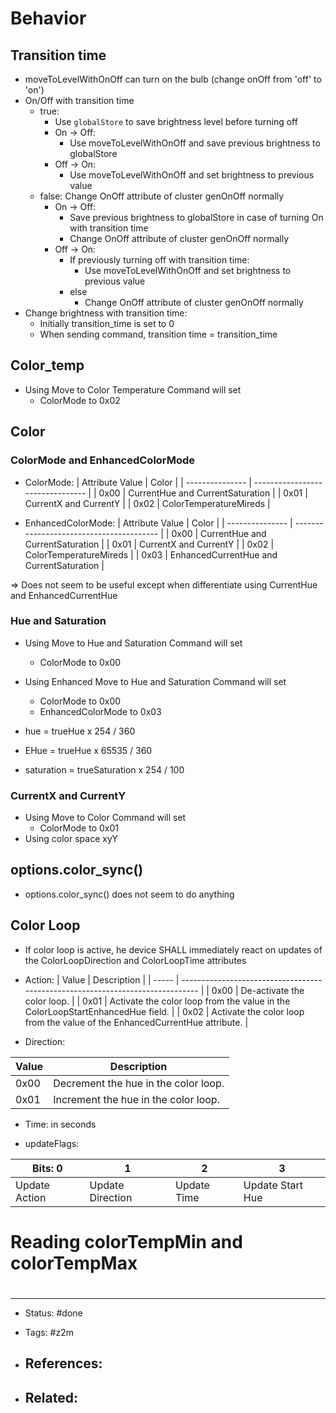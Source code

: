 # Behavior

## Transition time 
- moveToLevelWithOnOff can turn on the bulb (change onOff from 'off' to 'on')
- On/Off with transition time
	- true:
		- Use `globalStore` to save brightness level before turning off
		- On -> Off:
			- Use moveToLevelWithOnOff and save previous brightness to globalStore
		- Off -> On:
			- Use moveToLevelWithOnOff and set brightness to previous value
	- false: Change OnOff attribute of cluster genOnOff normally
		- On -> Off:
			- Save previous brightness to globalStore in case of turning On with transition time
			- Change OnOff attribute of cluster genOnOff normally
		- Off -> On: 
			- If previously turning off with transition time:
				- Use moveToLevelWithOnOff and set brightness to previous value
			- else
				- Change OnOff attribute of cluster genOnOff normally
- Change brightness with transition time:
	- Initially transition_time is set to 0
	- When sending command, transition time = transition_time


## Color_temp
- Using Move to Color Temperature Command will set
	- ColorMode to 0x02


## Color
### ColorMode and EnhancedColorMode
- ColorMode:
| Attribute Value | Color                            |
| --------------- | -------------------------------- |
| 0x00            | CurrentHue and CurrentSaturation |
| 0x01            | CurrentX and CurrentY            |
| 0x02            | ColorTemperatureMireds           |

- EnhancedColorMode:
| Attribute Value | Color                                    |
| --------------- | ---------------------------------------- |
| 0x00            | CurrentHue and CurrentSaturation         |
| 0x01            | CurrentX and CurrentY                    |
| 0x02            | ColorTemperatureMireds                   |
| 0x03            | EnhancedCurrentHue and CurrentSaturation |

=> Does not seem to be useful except when differentiate using CurrentHue and EnhancedCurrentHue

### Hue and Saturation
- Using Move to Hue and Saturation Command will set
	- ColorMode to 0x00
- Using Enhanced Move to Hue and Saturation Command will set
	- ColorMode to 0x00
	- EnhancedColorMode to 0x03

- hue = trueHue x 254 / 360
- EHue = trueHue x 65535 / 360
- saturation = trueSaturation x 254 / 100

### CurrentX and CurrentY
- Using Move to Color Command will set
	- ColorMode to 0x01
- Using color space xyY

## options.color_sync()
- options.color_sync() does not seem to do anything


## Color Loop
- If color loop is active, he device SHALL immediately react on updates of the ColorLoopDirection and ColorLoopTime attributes

- Action:
| Value | Description                                                                    |
| ----- | ------------------------------------------------------------------------------ |
| 0x00  | De-activate the color loop.                                                    |
| 0x01  | Activate the color loop from the value in the ColorLoopStartEnhancedHue field. |
| 0x02  | Activate the color loop from the value of the EnhancedCurrentHue attribute.    |

- Direction:

| Value | Description                          |
| ----- | ------------------------------------ |
| 0x00  | Decrement the hue in the color loop. |
| 0x01  | Increment the hue in the color loop. |
- Time: in seconds

- updateFlags:

| Bits: 0       | 1                | 2           | 3                |
| ------------- | ---------------- | ----------- | ---------------- |
| Update Action | Update Direction | Update Time | Update Start Hue |



# Reading colorTempMin and colorTempMax





# 

---
- Status: #done

- Tags: #z2m

- References:
	- 

- Related:
	- 
